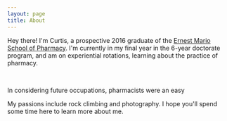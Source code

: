 ```yaml
---
layout: page
title: About
---
```


Hey there! I'm Curtis, a prospective 2016 graduate of the [Ernest Mario School of Pharmacy](http://pharmacy.rutgers.edu). I'm currently in my final year in the 6-year doctorate program, and am on experiential rotations, learning  about the practice of pharmacy.

<br>

In considering future occupations, pharmacists were an easy 



My passions include rock climbing and photography.
I hope you'll spend some time here to learn more about me.